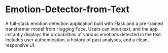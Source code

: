 # Emotion-Detector-from-Text
A full-stack emotion detection application built with Flask and a pre-trained transformer model from Hugging Face.  Users can input text, and the app instantly displays the probabilities of various emotions detected in the text.  Includes user authentication, a history of past analyses, and a clean, responsive UI.
